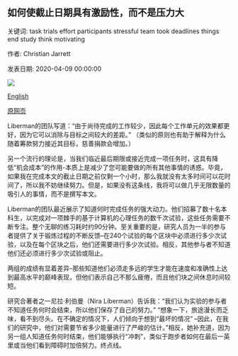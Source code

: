 ## 如何使截止日期具有激励性，而不是压力大

关键词: task trials effort participants stressful team took deadlines things end study think motivating

作者: Christian Jarrett

发表日期: 2020-04-09 00:00:00

![](https://ichef.bbci.co.uk/wwfeatures/live/624_351/images/live/p0/89/4k/p0894kyw.jpg)

[English](How%20to%20make%20deadlines%20motivating%2C%20not%20stressful.md)

[原网页](http://www.bbc.com/worklife/article/20200409-how-to-make-deadlines-motivating-not-stressful)

Liberman的团队写道：“由于尚待完成的工作较少，因此每个工作单元的效果都更好，因为它可以消除与目标之间较大的差距。” （类似的原则也有助于解释为什么随着筹款努力接近其目标，慈善捐款会增加。）

另一个流行的理论是，当我们临近最后期限或接近完成一项任务时，这具有降低“机会成本”的作用-本质上是减少了您可能要做的所有其他事情的诱惑。毕竟，如果我在完成本文的截止日期之前仅剩一个小时，那么我就没有太多时间可以花时间了，所以我不妨继续努力。但是，如果没有这条线，我将可以做几乎无限数量的吸引人的事情，而不是撰写本文。

Liberman的团队最近展示了知道何时完成任务的强大动力。他们招募了数十名本科生，以完成对一项棘手的基于计算机的心理任务的数千次试验，这些任务需要不断专注。整个无聊的练习耗时约90分钟。至关重要的是，研究人员为一半的参与者提供了关于锻炼过程的不断反馈–在240个试验的每个区块中必须进行多少次试验，以及在每个区块之后，他们还需要进行多少次试验。相反，其他参与者不知道他们还必须进行多少次试验或阻止。

两组的成绩有显着差异–那些知道他们必须走多远的学生才能在速度和准确性上达到最高水平的巅峰表现，但他们表示自己不那么疲倦，而且他们块之间休息时间较短。

研究合著者之一尼拉·利伯曼（Nira Liberman）告诉我：“我们认为实验的参与者不知道任务何时会结束，所以他们保存了自己的努力。” “想象一下，旅途漫长而乏味，看不到尽头。在不确定的情况下，人们倾向于想到“最坏的情况” –因此，在我们的研究中，他们对需要节省多少能量进行了严峻的估计。”相反，她补充道，因为另一组人知道任务何时结束，他们能够执行“冲刺”，类似于跑步者如何在最后一英里或当他们看到障碍时加倍努力。终点线。
